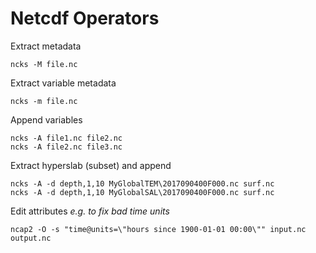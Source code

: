 # Netcdf Operators

Extract metadata

```
ncks -M file.nc
```

Extract variable metadata

```
ncks -m file.nc
```



Append variables

```
ncks -A file1.nc file2.nc
ncks -A file2.nc file3.nc
```

Extract hyperslab (subset) and append

```
ncks -A -d depth,1,10 MyGlobalTEM\2017090400F000.nc surf.nc
ncks -A -d depth,1,10 MyGlobalSAL\2017090400F000.nc surf.nc
```

Edit attributes
*e.g. to fix bad time units*
```
ncap2 -O -s "time@units=\"hours since 1900-01-01 00:00\"" input.nc output.nc
```

